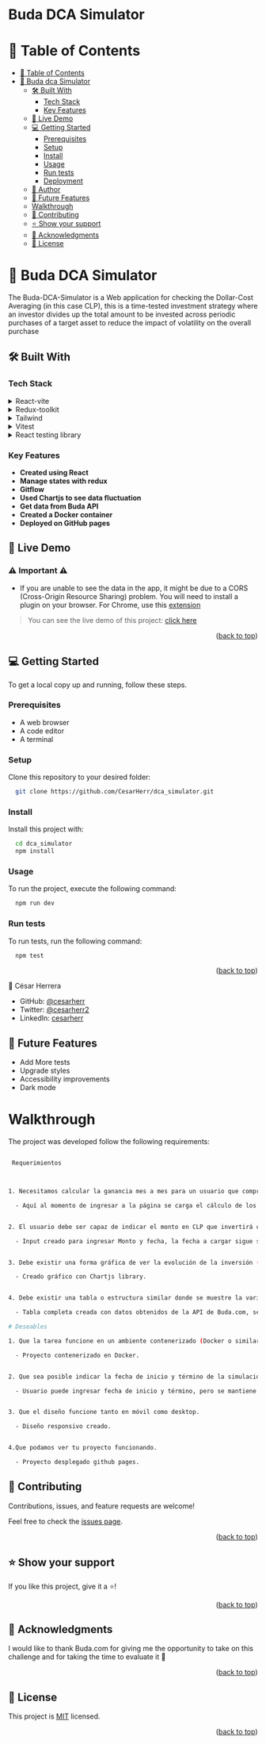 <h1>Buda DCA Simulator</h1>

<a name="readme-top"></a>

<!-- TABLE OF CONTENTS -->

# 📗 Table of Contents

- [📗 Table of Contents](#-table-of-contents)
- [📖 Buda dca Simulator](#Buda-DCA-Simulator)
  - [🛠 Built With ](#-built-with-)
    - [Tech Stack ](#tech-stack-)
    - [Key Features ](#key-features-)
  - [🚀 Live Demo ](#-live-demo-)
  - [💻 Getting Started ](#-getting-started-)
    - [Prerequisites](#prerequisites)
    - [Setup](#setup)
    - [Install](#install)
    - [Usage](#usage)
    - [Run tests](#run-tests)
    - [Deployment](#deployment)
  - [👥 Author ](#-author-)
  - [🔭 Future Features ](#-future-features-)
  - [Walkthrough ](#walkthrough-)
  - [🤝 Contributing ](#-contributing-)
  - [⭐️ Show your support ](#️-show-your-support-)
  - [🙏 Acknowledgments ](#-acknowledgments-)
  - [📝 License ](#-license-)

<!-- PROJECT DESCRIPTION -->

# 📖 Buda DCA Simulator<a name="about-project"></a>

The Buda-DCA-Simulator is a Web application for checking the Dollar-Cost Averaging (in this case CLP), this is a time-tested investment strategy where an investor divides up the total amount to be invested across periodic purchases of a target asset to reduce the impact of volatility on the overall purchase


## 🛠 Built With <a name="built-with"></a>

### Tech Stack <a name="tech-stack"></a>

<details>
<summary>React-vite</summary>
  <ul>
    <li><a href="https://vitejs.dev/">React</a></li>
  </ul>
</details>

<details>
  <summary>Redux-toolkit</summary>
  <ul>
    <li><a href="https://redux-toolkit.js.org/">Redux-toolkit</a></li>
  </ul>
</details>

<details>
<summary>Tailwind</summary>
  <ul>
    <li><a href="Tailwind">Tailwind</a></li>
  </ul>
</details>

<details>
<summary>Vitest</summary>
  <ul>
    <li><a href="https://vitest.dev/">Vitest</a></li>
  </ul>
</details>

<details>
<summary>React testing library</summary>
  <ul>
    <li><a href="https://testing-library.com/">React testing library</a></li>
  </ul>
</details>






### Key Features <a name="key-features"></a>

- **Created using React**
- **Manage states with redux**
- **Gitflow**
- **Used Chartjs to see data fluctuation**
- **Get data from Buda API**
- **Created a Docker container**
- **Deployed on GitHub pages**

<!-- LIVE DEMO -->





## 🚀 Live Demo <a name="live-demo"></a>

### ⚠️   Important ⚠️

- If you are unable to see the data in the app, it might be due to a CORS (Cross-Origin Resource Sharing) problem. You will need to install a plugin on your browser. For Chrome, use this [extension](https://chromewebstore.google.com/detail/allow-cors-access-control/lhobafahddgcelffkeicbaginigeejlf)

> You can see the live demo of this project: [click here](https://cesarherr.github.io/dca_simulator/)



<p align="right">(<a href="#readme-top">back to top</a>)</p>

<!-- GETTING STARTED -->

## 💻 Getting Started <a name="getting-started"></a>

To get a local copy up and running, follow these steps.

### Prerequisites

- A web browser
- A code editor
- A terminal

### Setup

Clone this repository to your desired folder:

```sh
  git clone https://github.com/CesarHerr/dca_simulator.git
```

### Install

Install this project with:

```sh
  cd dca_simulator
  npm install
```

### Usage

To run the project, execute the following command:

```sh
  npm run dev
```

### Run tests

To run tests, run the following command:


```sh
  npm test
```


<p align="right">(<a href="#readme-top">back to top</a>)</p>

<!-- AUTHORS -->


👤 César Herrera

- GitHub: [@cesarherr](https://github.com/Cesarherr)
- Twitter: [@cesarherr2](https://twitter.com/cesarherr2)
- LinkedIn: [cesarherr](https://www.linkedin.com/in/cesarherr/)

## 🔭 Future Features <a name="future-features"></a>

- Add More tests
- Upgrade styles
- Accessibility improvements
- Dark mode


# Walkthrough <a name="walkthrough"></a>

The project was developed follow the following requirements:

```sh

 Requerimientos



1. Necesitamos calcular la ganancia mes a mes para un usuario que compre el primero de cada mes a las 12:00 UTC, los últimos 12 meses (desde la fecha en que se ingresa a la página)

  - Aquí al momento de ingresar a la página se carga el cálculo de los últimos 12 meses, Tomando los primeros de cada mes a las 12:00PC UTC,  con una inversión de $100,000 CLP, estos datos son lo primero que ve el usuario.


2. El usuario debe ser capaz de indicar el monto en CLP que invertirá cada mes

  - Input creado para ingresar Monto y fecha, la fecha a cargar sigue siendo los días 1 de cada mes a las    12:00PM UTC, solo puede indicar mes y año. 


3. Debe existir una forma gráfica de ver la evolución de la inversión (en CLP)

  - Creado gráfico con Chartjs library. 


4. Debe existir una tabla o estructura similar donde se muestre la variación en CLP y % de la inversión.

  - Tabla completa creada con datos obtenidos de la API de Buda.com, se actualiza cada vez que se ingresan nuevos datos. 


```



```sh
# Deseables

1. Que la tarea funcione en un ambiente contenerizado (Docker o similar)

  - Proyecto contenerizado en Docker.


2. Que sea posible indicar la fecha de inicio y término de la simulación.

  - Usuario puede ingresar fecha de inicio y término, pero se mantiene el concepto de cálculo para el día 1 de cada mes a las 12:00 UTC.


3. Que el diseño funcione tanto en móvil como desktop.

  - Diseño responsivo creado.


4.Que podamos ver tu proyecto funcionando.

  - Proyecto desplegado github pages.

```

<!-- CONTRIBUTING -->

## 🤝 Contributing <a name="contributing"></a>

Contributions, issues, and feature requests are welcome!

Feel free to check the [issues page](https://github.com/CesarHerr/dca_simulator/issues).



<p align="right">(<a href="#readme-top">back to top</a>)</p>

<!-- SUPPORT -->

## ⭐️ Show your support <a name="support"></a>

If you like this project, give it a ⭐️!

<p align="right">(<a href="#readme-top">back to top</a>)</p>

## 🙏 Acknowledgments <a name="acknowledgements"></a>

I would like to thank Buda.com for giving me the opportunity to take on this challenge and for taking the time to evaluate it 🌟

<p align="right">(<a href="#readme-top">back to top</a>)</p>

<!-- LICENSE -->

## 📝 License <a name="license"></a>

This project is [MIT](./LICENSE) licensed.

<p align="right">(<a href="#readme-top">back to top</a>)</p>

